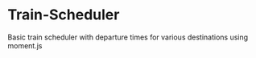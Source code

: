 # Train-Scheduler
Basic train scheduler with departure times for various destinations using moment.js
